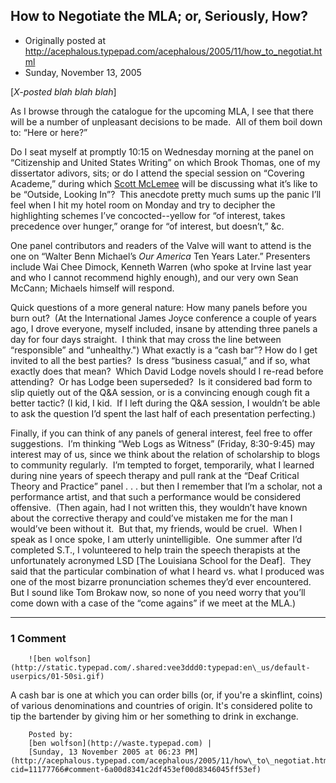 ## How to Negotiate the MLA; or, Seriously, How?

 * Originally posted at http://acephalous.typepad.com/acephalous/2005/11/how_to_negotiat.html
 * Sunday, November 13, 2005



[_X-posted blah blah blah_]

As I browse through the catalogue for the upcoming MLA, I see that
there will be a number of unpleasant decisions to be made.  All of them
boil down to: “Here or here?”

Do I seat myself at promptly 10:15 on Wednesday morning at the panel
on “Citizenship and United States Writing” on which Brook Thomas, one
of my dissertator adivors, sits; or do I attend the special session on
“Covering Academe,” during which [Scott McLemee](http://mclemee.com/id4.html)
will be discussing what it’s like to be “Outside, Looking In”?  This
anecdote pretty much sums up the panic I’ll feel when I hit my hotel
room on Monday and try to decipher the highlighting schemes I’ve
concocted--yellow for “of interest, takes precedence over hunger,”
orange for “of interest, but doesn’t,” &c.  

One panel contributors and readers of the Valve will want to attend is the one on “Walter Benn Michael’s _Our America_
Ten Years Later.” Presenters include Wai Chee Dimock, Kenneth Warren
(who spoke at Irvine last year and who I cannot recommend highly
enough), and our very own Sean McCann; Michaels himself will respond.  

Quick questions of a more general nature: How many panels before you
burn out?  (At the International James Joyce conference a couple of
years ago, I drove everyone, myself included, insane by attending three
panels a day for four days straight.  I think that may cross the line
between “responsible” and “unhealthy.") What exactly is a “cash bar”? 
How do I get invited to all the best parties?  Is dress “business
casual,” and if so, what exactly does that mean?  Which David Lodge
novels should I re-read before attending?  Or has Lodge been
superseded?  Is it considered bad form to slip quietly out of the
Q&A session, or is a convincing enough cough fit a better tactic? 
(I kid, I kid.  If I left during the Q&A session, I wouldn’t be
able to ask the question I’d spent the last half of each presentation
perfecting.)

Finally, if you can think of any panels of general interest, feel
free to offer suggestions.  I’m thinking “Web Logs as Witness” (Friday,
8:30-9:45) may interest may of us, since we think about the relation of
scholarship to blogs to community regularly.  I’m tempted to forget,
temporarily, what I learned during nine years of speech therapy and
pull rank at the “Deaf Critical Theory and Practice” panel . . . but
then I remember that I’m a scholar, not a performance artist, and that
such a performance would be considered offensive.  (Then again, had I
not written this, they wouldn’t have known about the corrective therapy
and could’ve mistaken me for the man I would’ve been without it.  But
that, my friends, would be cruel.  When I speak as I once spoke, I am
utterly unintelligible.  One summer after I’d completed S.T., I
volunteered to help train the speech therapists at the unfortunately
acronymed LSD [The Louisiana School for the Deaf].  They said that the
particular combination of what I heard vs. what I produced was one of
the most bizarre pronunciation schemes they’d ever encountered.  But I
sound like Tom Brokaw now, so none of you need worry that you’ll come
down with a case of the “come agains” if we meet at the MLA.)

		

* * *

### 1 Comment 

		

                
[]()

	

		![ben wolfson](http://static.typepad.com/.shared:vee3ddd0:typepad:en\_us/default-userpics/01-50si.gif)
	

	

		

A cash bar is one at which you can order bills (or, if you're a skinflint, coins) of various denominations and countries of origin.  It's considered polite to tip the bartender by giving him or her something to drink in exchange.

	

		Posted by:
		[ben wolfson](http://waste.typepad.com) |
		[Sunday, 13 November 2005 at 06:23 PM](http://acephalous.typepad.com/acephalous/2005/11/how\_to\_negotiat.html?cid=11177766#comment-6a00d8341c2df453ef00d8346045ff53ef)

		

        